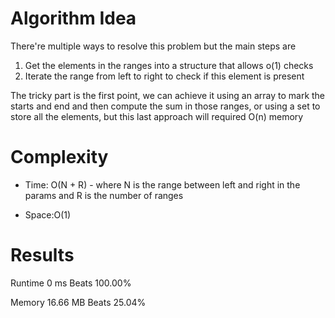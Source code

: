 # Algorithm Idea

There're multiple ways to resolve this problem but the main steps are

1) Get the elements in the ranges into a structure that allows o(1) checks
2) Iterate the range from left to right to check if this element is present

The tricky part is the first point, we can achieve it using an array to mark the starts and end and then compute the sum in those ranges, or using a set to store all the elements, but this last approach will required O(n) memory

# Complexity

- Time: O(N + R) - where N is the range between left and right in the params and R is the number of ranges

- Space:O(1)

# Results

Runtime
0
ms
Beats
100.00%

Memory
16.66
MB
Beats
25.04%